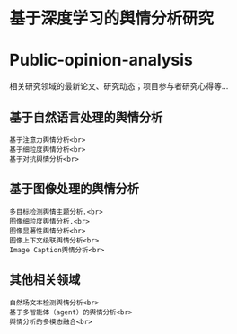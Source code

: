 # 基于深度学习的舆情分析研究

# Public-opinion-analysis
相关研究领域的最新论文、研究动态；项目参与者研究心得等...<br>


## 基于自然语言处理的舆情分析
    基于注意力舆情分析<br>
    基于细粒度舆情分析<br>
    基于对抗舆情分析<br>


## 基于图像处理的舆情分析
    多目标检测舆情主题分析.<br>
    图像细粒度舆情分析.<br>
    图像显著性舆情分析<br>
    图像上下文级联舆情分析<br>
    Image Caption舆情分析<br>

## 其他相关领域
    自然场文本检测舆情分析<br>
    基于多智能体（agent）的舆情分析<br>
    舆情分析的多模态融合<br>
 
      
